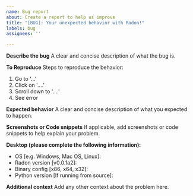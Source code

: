 ```yaml
---
name: Bug report
about: Create a report to help us improve
title: "[BUG]: Your unexpected behavior with Radon!"
labels: bug
assignees: ''

---
```


**Describe the bug**
A clear and concise description of what the bug is.

**To Reproduce**
Steps to reproduce the behavior:
1. Go to '...'
2. Click on '....'
3. Scroll down to '....'
4. See error

**Expected behavior**
A clear and concise description of what you expected to happen.

**Screenshots or Code snippets**
If applicable, add screenshots or code snippets to help explain your problem.

**Desktop (please complete the following information):**
 - OS [e.g. Windows, Mac OS, Linux]:
 - Radon version [v0.0.1a2]:
 - Binary config [x86, x64, x32]:
 - Python version [If running from source]: 

**Additional context**
Add any other context about the problem here.
